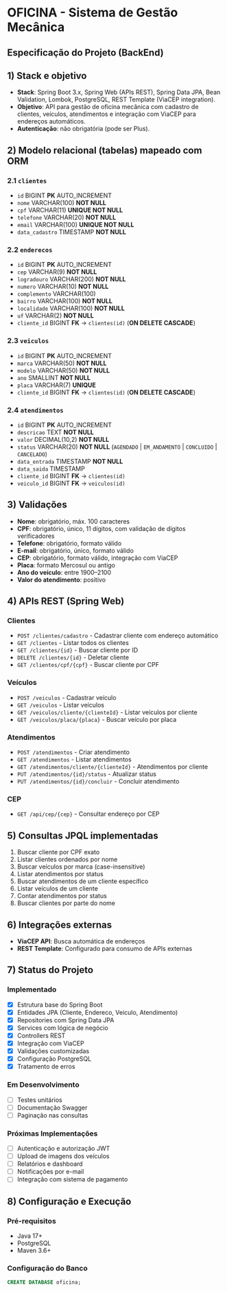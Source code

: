 # OFICINA - Sistema de Gestão Mecânica

## Especificação do Projeto (BackEnd)


## 1) Stack e objetivo
- **Stack**: Spring Boot 3.x, Spring Web (APIs REST), Spring Data JPA, Bean Validation, Lombok, PostgreSQL, REST Template (ViaCEP integration).
- **Objetivo**: API para gestão de oficina mecânica com cadastro de clientes, veículos, atendimentos e integração com ViaCEP para endereços automáticos.
- **Autenticação**: não obrigatória (pode ser Plus).

## 2) Modelo relacional (tabelas) mapeado com ORM

### 2.1 `clientes`
- `id` BIGINT **PK** AUTO_INCREMENT
- `nome` VARCHAR(100) **NOT NULL**
- `cpf` VARCHAR(11) **UNIQUE NOT NULL**
- `telefone` VARCHAR(20) **NOT NULL**
- `email` VARCHAR(100) **UNIQUE NOT NULL**
- `data_cadastro` TIMESTAMP **NOT NULL**

### 2.2 `enderecos`
- `id` BIGINT **PK** AUTO_INCREMENT
- `cep` VARCHAR(9) **NOT NULL**
- `logradouro` VARCHAR(200) **NOT NULL**
- `numero` VARCHAR(10) **NOT NULL**
- `complemento` VARCHAR(100)
- `bairro` VARCHAR(100) **NOT NULL**
- `localidade` VARCHAR(100) **NOT NULL**
- `uf` VARCHAR(2) **NOT NULL**
- `cliente_id` BIGINT **FK** → `clientes(id)` (**ON DELETE CASCADE**)

### 2.3 `veiculos`
- `id` BIGINT **PK** AUTO_INCREMENT
- `marca` VARCHAR(50) **NOT NULL**
- `modelo` VARCHAR(50) **NOT NULL**
- `ano` SMALLINT **NOT NULL**
- `placa` VARCHAR(7) **UNIQUE**
- `cliente_id` BIGINT **FK** → `clientes(id)` (**ON DELETE CASCADE**)

### 2.4 `atendimentos`
- `id` BIGINT **PK** AUTO_INCREMENT
- `descricao` TEXT **NOT NULL**
- `valor` DECIMAL(10,2) **NOT NULL**
- `status` VARCHAR(20) **NOT NULL** (`AGENDADO` | `EM_ANDAMENTO` | `CONCLUIDO` | `CANCELADO`)
- `data_entrada` TIMESTAMP **NOT NULL**
- `data_saida` TIMESTAMP
- `cliente_id` BIGINT **FK** → `clientes(id)`
- `veiculo_id` BIGINT **FK** → `veiculos(id)`

## 3) Validações
- **Nome**: obrigatório, máx. 100 caracteres
- **CPF**: obrigatório, único, 11 dígitos, com validação de dígitos verificadores
- **Telefone**: obrigatório, formato válido
- **E-mail**: obrigatório, único, formato válido
- **CEP**: obrigatório, formato válido, integração com ViaCEP
- **Placa**: formato Mercosul ou antigo
- **Ano do veículo**: entre 1900–2100
- **Valor do atendimento**: positivo

## 4) APIs REST (Spring Web)

### Clientes
- `POST /clientes/cadastro` - Cadastrar cliente com endereço automático
- `GET /clientes` - Listar todos os clientes
- `GET /clientes/{id}` - Buscar cliente por ID
- `DELETE /clientes/{id}` - Deletar cliente
- `GET /clientes/cpf/{cpf}` - Buscar cliente por CPF

### Veículos
- `POST /veiculos` - Cadastrar veículo
- `GET /veiculos` - Listar veículos
- `GET /veiculos/cliente/{clienteId}` - Listar veículos por cliente
- `GET /veiculos/placa/{placa}` - Buscar veículo por placa

### Atendimentos
- `POST /atendimentos` - Criar atendimento
- `GET /atendimentos` - Listar atendimentos
- `GET /atendimentos/cliente/{clienteId}` - Atendimentos por cliente
- `PUT /atendimentos/{id}/status` - Atualizar status
- `PUT /atendimentos/{id}/concluir` - Concluir atendimento

### CEP
- `GET /api/cep/{cep}` - Consultar endereço por CEP

## 5) Consultas JPQL implementadas
1. Buscar cliente por CPF exato
2. Listar clientes ordenados por nome
3. Buscar veículos por marca (case-insensitive)
4. Listar atendimentos por status
5. Buscar atendimentos de um cliente específico
6. Listar veículos de um cliente
7. Contar atendimentos por status
8. Buscar clientes por parte do nome

## 6) Integrações externas
- **ViaCEP API**: Busca automática de endereços
- **REST Template**: Configurado para consumo de APIs externas

## 7) Status do Projeto

### Implementado
- [x] Estrutura base do Spring Boot
- [x] Entidades JPA (Cliente, Endereco, Veiculo, Atendimento)
- [x] Repositories com Spring Data JPA
- [x] Services com lógica de negócio
- [x] Controllers REST
- [x] Integração com ViaCEP
- [x] Validações customizadas
- [x] Configuração PostgreSQL
- [x] Tratamento de erros

### Em Desenvolvimento
- [ ] Testes unitários
- [ ] Documentação Swagger
- [ ] Paginação nas consultas

### Próximas Implementações
- [ ] Autenticação e autorização JWT
- [ ] Upload de imagens dos veículos
- [ ] Relatórios e dashboard
- [ ] Notificações por e-mail
- [ ] Integração com sistema de pagamento

## 8) Configuração e Execução

### Pré-requisitos
- Java 17+
- PostgreSQL
- Maven 3.6+

### Configuração do Banco
```sql
CREATE DATABASE oficina;